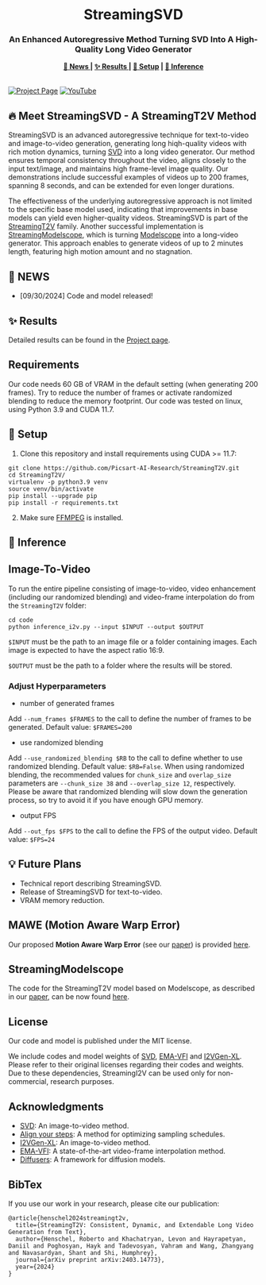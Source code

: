 <div align="center">
  
  <h1> 
  StreamingSVD
  </h1>
  <h3>An Enhanced Autoregressive Method Turning SVD Into A High-Quality Long Video Generator </h3>
  <strong> <a href="#news"> 📰 News </a> | <a href="#results"> ✨ Results </a> | <a href="#Setup">🔧 Setup</a> |  <a href="#Inference">🚀 Inference</a> </strong>
</div>
<br>

<!--- 
[![X (formerly Twitter) URL](https://img.shields.io/twitter/url?url=https%3A%2F%2Fx.com%2Fhumphrey_shi%2Fstatus%2F1806731418686591142)](https://x.com/humphrey_shi/status/1806731418686591142)--->
 [![Project Page](https://img.shields.io/badge/Project-Website-orange)](https://streamingt2v.github.io/) [![YouTube](https://badges.aleen42.com/src/youtube.svg)](https://youtu.be/md4lp42vOGU)


<h2 id="meet-streamingi2v"> 🔥 Meet StreamingSVD - A StreamingT2V Method   </h2>

StreamingSVD is an advanced autoregressive technique for text-to-video and image-to-video generation, generating long hiqh-quality videos with rich motion dynamics, turning [SVD](https://stability.ai/research/stable-video-diffusion-scaling-latent-video-diffusion-models-to-large-datasets) into a long video generator. Our method ensures temporal consistency throughout the video, aligns closely to the input text/image, and maintains high frame-level image quality. Our demonstrations include successful examples of videos up to 200 frames, spanning 8 seconds, and can be extended for even longer durations. 

The effectiveness of the underlying autoregressive approach is not limited to the specific base model used, indicating that improvements in base models can yield even higher-quality videos. StreamingSVD is part of the [StreamingT2V](https://arxiv.org/abs/2403.14773) family. Another successful implementation is [StreamingModelscope](https://github.com/Picsart-AI-Research/StreamingT2V/tree/StreamingModelscope), which is turning [Modelscope](https://arxiv.org/abs/2308.06571) into a long-video generator. This approach enables to generate videos of up to 2 minutes length, featuring high motion amount and no stagnation.




## 📰 NEWS 
* [09/30/2024] Code and model released!


## ✨ Results
Detailed results can be found in the [Project page](https://streamingt2v.github.io/).

## Requirements

Our code needs 60 GB of VRAM in the default setting (when generating 200 frames). Try to reduce the number of frames or activate randomized blending to reduce the memory footprint. 
Our code was tested on linux, using Python 3.9 and CUDA 11.7. 

<h2 id="Setup">🔧 Setup</h2>

1. Clone this repository and install requirements using CUDA >= 11.7: 
``` shell
git clone https://github.com/Picsart-AI-Research/StreamingT2V.git
cd StreamingT2V/
virtualenv -p python3.9 venv
source venv/bin/activate
pip install --upgrade pip
pip install -r requirements.txt
```

2. Make sure [FFMPEG](https://www.ffmpeg.org) is installed.

 
 <h2 id="Inference"> 🚀 Inference </h2>



## Image-To-Video
To run the entire pipeline consisting of image-to-video, video enhancement (including our randomized blending) and video-frame interpolation do from the `StreamingT2V` folder:
``` shell
cd code
python inference_i2v.py --input $INPUT --output $OUTPUT
```
`$INPUT` must be the path to an image file or a folder containing images. Each image is expected to have the aspect ratio 16:9. 

`$OUTPUT` must be the path to a folder where the results will be stored.


### Adjust Hyperparameters

* number of generated frames 

Add `--num_frames $FRAMES` to the call to define the number of frames to be generated. Default value: `$FRAMES=200`

* use randomized blending

Add `--use_randomized_blending $RB` to the call to define whether to use randomized blending. Default value: `$RB=False`. When using randomized blending, the recommended values for `chunk_size` and `overlap_size` parameters are `--chunk_size 38` and `--overlap_size 12`, respectively. Please be aware that randomized blending will slow down the generation process, so try to avoid it if you have enough GPU memory.

* output FPS

Add `--out_fps $FPS` to the call to define the FPS of the output video. Default value: `$FPS=24`


## 💡 Future Plans   
* Technical report describing StreamingSVD. 
* Release of StreamingSVD for text-to-video.  
* VRAM memory reduction. 

## MAWE (Motion Aware Warp Error)
Our proposed **Motion Aware Warp Error** (see our [paper](https://arxiv.org/abs/2403.14773)) is provided [here](https://github.com/Picsart-AI-Research/StreamingT2V/tree/StreamingModelscope).

## StreamingModelscope
The code for the StreamingT2V model based on Modelscope, as described in our [paper](https://arxiv.org/abs/2403.14773), can be now found [here](https://github.com/Picsart-AI-Research/StreamingT2V/tree/StreamingModelscope).

## License
Our code and model is published under the MIT license.

We include codes and model weights of [SVD](https://github.com/Stability-AI/generative-models), [EMA-VFI](https://github.com/MCG-NJU/EMA-VFI) and [I2VGen-XL](https://i2vgen-xl.github.io). Please refer to their original licenses regarding their codes and weights. Due to these dependencies, StreamingI2V can be used only for non-commercial, research purposes. 


## Acknowledgments

* [SVD](https://github.com/Stability-AI/generative-models): An image-to-video method. 
* [Align your steps](https://research.nvidia.com/labs/toronto-ai/AlignYourSteps): A method for optimizing sampling schedules.
* [I2VGen-XL](https://i2vgen-xl.github.io): An image-to-video method.
* [EMA-VFI](https://github.com/MCG-NJU/EMA-VFI): A state-of-the-art video-frame interpolation method.
* [Diffusers](https://github.com/huggingface/diffusers): A framework for diffusion models.

## BibTex
If you use our work in your research, please cite our publication:
```
@article{henschel2024streamingt2v,
  title={StreamingT2V: Consistent, Dynamic, and Extendable Long Video Generation from Text},
  author={Henschel, Roberto and Khachatryan, Levon and Hayrapetyan, Daniil and Poghosyan, Hayk and Tadevosyan, Vahram and Wang, Zhangyang and Navasardyan, Shant and Shi, Humphrey},
  journal={arXiv preprint arXiv:2403.14773},
  year={2024}
}
```
